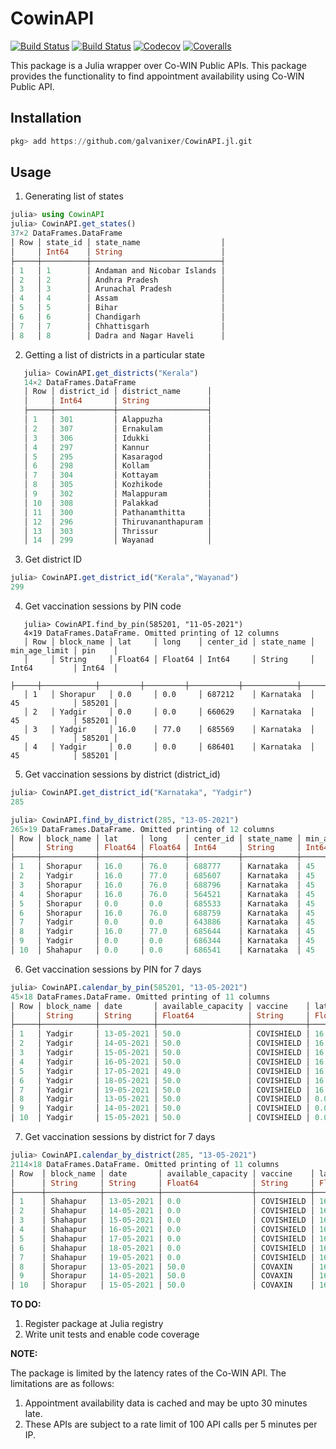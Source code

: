 # CowinAPI

[![Build Status](https://travis-ci.com/galvanixer/CowinAPI.jl.svg?branch=master)](https://travis-ci.com/galvanixer/CowinAPI.jl)
[![Build Status](https://ci.appveyor.com/api/projects/status/github/galvanixer/CowinAPI.jl?svg=true)](https://ci.appveyor.com/project/galvanixer/CowinAPI-jl)
[![Codecov](https://codecov.io/gh/galvanixer/CowinAPI.jl/branch/master/graph/badge.svg)](https://codecov.io/gh/galvanixer/CowinAPI.jl)
[![Coveralls](https://coveralls.io/repos/github/galvanixer/CowinAPI.jl/badge.svg?branch=master)](https://coveralls.io/github/galvanixer/CowinAPI.jl?branch=master)

This package is a Julia wrapper over Co-WIN Public APIs. This package provides the functionality to find appointment availability using Co-WIN Public API. 

## Installation

```julia 
pkg> add https://github.com/galvanixer/CowinAPI.jl.git
```

## Usage 

1. Generating list of states

```julia 
julia> using CowinAPI
julia> CowinAPI.get_states()
37×2 DataFrames.DataFrame
│ Row │ state_id │ state_name                  │
│     │ Int64    │ String                      │
├─────┼──────────┼─────────────────────────────┤
│ 1   │ 1        │ Andaman and Nicobar Islands │
│ 2   │ 2        │ Andhra Pradesh              │
│ 3   │ 3        │ Arunachal Pradesh           │
│ 4   │ 4        │ Assam                       │
│ 5   │ 5        │ Bihar                       │
│ 6   │ 6        │ Chandigarh                  │
│ 7   │ 7        │ Chhattisgarh                │
│ 8   │ 8        │ Dadra and Nagar Haveli      │

```

2. Getting a list of districts in a particular state 

```julia 
   julia> CowinAPI.get_districts("Kerala")
   14×2 DataFrames.DataFrame
   │ Row │ district_id │ district_name      │
   │     │ Int64       │ String             │
   ├─────┼─────────────┼────────────────────┤
   │ 1   │ 301         │ Alappuzha          │
   │ 2   │ 307         │ Ernakulam          │
   │ 3   │ 306         │ Idukki             │
   │ 4   │ 297         │ Kannur             │
   │ 5   │ 295         │ Kasaragod          │
   │ 6   │ 298         │ Kollam             │
   │ 7   │ 304         │ Kottayam           │
   │ 8   │ 305         │ Kozhikode          │
   │ 9   │ 302         │ Malappuram         │
   │ 10  │ 308         │ Palakkad           │
   │ 11  │ 300         │ Pathanamthitta     │
   │ 12  │ 296         │ Thiruvananthapuram │
   │ 13  │ 303         │ Thrissur           │
   │ 14  │ 299         │ Wayanad            │
```

3. Get district ID
```julia
julia> CowinAPI.get_district_id("Kerala","Wayanad")
299
```

4. Get vaccination sessions by PIN code

```
   julia> CowinAPI.find_by_pin(585201, "11-05-2021")
   4×19 DataFrames.DataFrame. Omitted printing of 12 columns
   │ Row │ block_name │ lat     │ long    │ center_id │ state_name │ min_age_limit │ pin    │
   │     │ String     │ Float64 │ Float64 │ Int64     │ String     │ Int64         │ Int64  │
   ├─────┼────────────┼─────────┼─────────┼───────────┼────────────┼───────────────┼────────┤
   │ 1   │ Shorapur   │ 0.0     │ 0.0     │ 687212    │ Karnataka  │ 45            │ 585201 │
   │ 2   │ Yadgir     │ 0.0     │ 0.0     │ 660629    │ Karnataka  │ 45            │ 585201 │
   │ 3   │ Yadgir     │ 16.0    │ 77.0    │ 685569    │ Karnataka  │ 45            │ 585201 │
   │ 4   │ Yadgir     │ 0.0     │ 0.0     │ 686401    │ Karnataka  │ 45            │ 585201 │
```


5. Get vaccination sessions by district (district_id)
```julia
julia> CowinAPI.get_district_id("Karnataka", "Yadgir")
285

julia> CowinAPI.find_by_district(285, "13-05-2021")
265×19 DataFrames.DataFrame. Omitted printing of 12 columns
│ Row │ block_name │ lat     │ long    │ center_id │ state_name │ min_age_limit │ pin    │
│     │ String     │ Float64 │ Float64 │ Int64     │ String     │ Int64         │ Int64  │
├─────┼────────────┼─────────┼─────────┼───────────┼────────────┼───────────────┼────────┤
│ 1   │ Shorapur   │ 16.0    │ 76.0    │ 688777    │ Karnataka  │ 45            │ 585224 │
│ 2   │ Yadgir     │ 16.0    │ 77.0    │ 685607    │ Karnataka  │ 45            │ 585321 │
│ 3   │ Shorapur   │ 16.0    │ 76.0    │ 688796    │ Karnataka  │ 45            │ 585224 │
│ 4   │ Shorapur   │ 16.0    │ 76.0    │ 564521    │ Karnataka  │ 45            │ 585215 │
│ 5   │ Shorapur   │ 0.0     │ 0.0     │ 685533    │ Karnataka  │ 45            │ 585220 │
│ 6   │ Shorapur   │ 16.0    │ 76.0    │ 688759    │ Karnataka  │ 45            │ 585215 │
│ 7   │ Yadgir     │ 0.0     │ 0.0     │ 643886    │ Karnataka  │ 45            │ 585202 │
│ 8   │ Yadgir     │ 16.0    │ 77.0    │ 685644    │ Karnataka  │ 45            │ 585202 │
│ 9   │ Yadgir     │ 0.0     │ 0.0     │ 686344    │ Karnataka  │ 45            │ 585202 │
│ 10  │ Shahapur   │ 0.0     │ 0.0     │ 686541    │ Karnataka  │ 45            │ 585309 │
```

6. Get vaccination sessions by PIN for 7 days
```julia
julia> CowinAPI.calendar_by_pin(585201, "13-05-2021")
45×18 DataFrames.DataFrame. Omitted printing of 11 columns
│ Row │ block_name │ date       │ available_capacity │ vaccine    │ lat     │ long    │ center_id │
│     │ String     │ String     │ Float64            │ String     │ Float64 │ Float64 │ Int64     │
├─────┼────────────┼────────────┼────────────────────┼────────────┼─────────┼─────────┼───────────┤
│ 1   │ Yadgir     │ 13-05-2021 │ 50.0               │ COVISHIELD │ 16.0    │ 77.0    │ 685569    │
│ 2   │ Yadgir     │ 14-05-2021 │ 50.0               │ COVISHIELD │ 16.0    │ 77.0    │ 685569    │
│ 3   │ Yadgir     │ 15-05-2021 │ 50.0               │ COVISHIELD │ 16.0    │ 77.0    │ 685569    │
│ 4   │ Yadgir     │ 16-05-2021 │ 50.0               │ COVISHIELD │ 16.0    │ 77.0    │ 685569    │
│ 5   │ Yadgir     │ 17-05-2021 │ 49.0               │ COVISHIELD │ 16.0    │ 77.0    │ 685569    │
│ 6   │ Yadgir     │ 18-05-2021 │ 50.0               │ COVISHIELD │ 16.0    │ 77.0    │ 685569    │
│ 7   │ Yadgir     │ 19-05-2021 │ 50.0               │ COVISHIELD │ 16.0    │ 77.0    │ 685569    │
│ 8   │ Yadgir     │ 13-05-2021 │ 50.0               │ COVISHIELD │ 0.0     │ 0.0     │ 686401    │
│ 9   │ Yadgir     │ 14-05-2021 │ 50.0               │ COVISHIELD │ 0.0     │ 0.0     │ 686401    │
│ 10  │ Yadgir     │ 15-05-2021 │ 50.0               │ COVISHIELD │ 0.0     │ 0.0     │ 686401    │
```

7. Get vaccination sessions by district for 7 days
```julia
julia> CowinAPI.calendar_by_district(285, "13-05-2021")
2114×18 DataFrames.DataFrame. Omitted printing of 11 columns
│ Row  │ block_name │ date       │ available_capacity │ vaccine    │ lat     │ long    │ center_id │
│      │ String     │ String     │ Float64            │ String     │ Float64 │ Float64 │ Int64     │
├──────┼────────────┼────────────┼────────────────────┼────────────┼─────────┼─────────┼───────────┤
│ 1    │ Shahapur   │ 13-05-2021 │ 0.0                │ COVISHIELD │ 16.0    │ 76.0    │ 660580    │
│ 2    │ Shahapur   │ 14-05-2021 │ 0.0                │ COVISHIELD │ 16.0    │ 76.0    │ 660580    │
│ 3    │ Shahapur   │ 15-05-2021 │ 0.0                │ COVISHIELD │ 16.0    │ 76.0    │ 660580    │
│ 4    │ Shahapur   │ 16-05-2021 │ 0.0                │ COVISHIELD │ 16.0    │ 76.0    │ 660580    │
│ 5    │ Shahapur   │ 17-05-2021 │ 0.0                │ COVISHIELD │ 16.0    │ 76.0    │ 660580    │
│ 6    │ Shahapur   │ 18-05-2021 │ 0.0                │ COVISHIELD │ 16.0    │ 76.0    │ 660580    │
│ 7    │ Shahapur   │ 19-05-2021 │ 0.0                │ COVISHIELD │ 16.0    │ 76.0    │ 660580    │
│ 8    │ Shorapur   │ 13-05-2021 │ 50.0               │ COVAXIN    │ 16.0    │ 76.0    │ 688777    │
│ 9    │ Shorapur   │ 14-05-2021 │ 50.0               │ COVAXIN    │ 16.0    │ 76.0    │ 688777    │
│ 10   │ Shorapur   │ 15-05-2021 │ 50.0               │ COVAXIN    │ 16.0    │ 76.0    │ 688777    │
```



**TO DO:** 

1. Register package at Julia registry
2. Write unit tests and enable code coverage

**NOTE:** 

The package is limited by the latency rates of the Co-WIN API. The limitations are as follows:

1. Appointment availability data is cached and may be upto 30 minutes late.
2. These APIs are subject to a rate limit of 100 API calls per 5 minutes per IP. 
